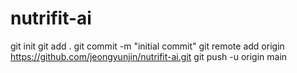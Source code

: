 # nutrifit-ai
git init
git add .
git commit -m "initial commit"
git remote add origin https://github.com/jeongyunjin/nutrifit-ai.git
git push -u origin main
